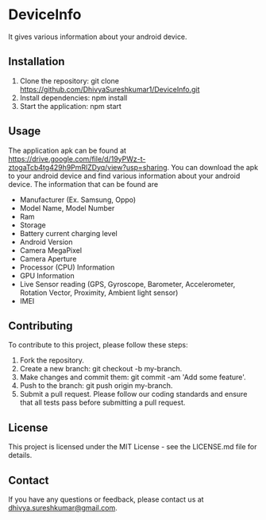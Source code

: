 # DeviceInfo
It gives various information about your android device.

## Installation
1. Clone the repository: git clone https://github.com/DhivyaSureshkumar1/DeviceInfo.git
2. Install dependencies: npm install
3. Start the application: npm start

## Usage
The application apk can be found at https://drive.google.com/file/d/19yPWz-t-ztogaTcb4tg429h9PmRlZDyq/view?usp=sharing. You can download the apk to your android device and find various information about your android device. The information that can be found are 
+ Manufacturer (Ex. Samsung, Oppo) 
+ Model Name, Model Number 
+ Ram 
+ Storage 
+ Battery current charging level 
+ Android Version 
+ Camera MegaPixel 
+ Camera Aperture 
+ Processor (CPU) Information 
+ GPU Information 
+ Live Sensor reading (GPS, Gyroscope, Barometer, Accelerometer, Rotation Vector, Proximity, Ambient light sensor) 
+ IMEI 

## Contributing
To contribute to this project, please follow these steps:

1. Fork the repository.
2. Create a new branch: git checkout -b my-branch.
3. Make changes and commit them: git commit -am 'Add some feature'.
4. Push to the branch: git push origin my-branch.
5. Submit a pull request.
Please follow our coding standards and ensure that all tests pass before submitting a pull request.

## License
This project is licensed under the MIT License - see the LICENSE.md file for details.

## Contact
If you have any questions or feedback, please contact us at dhivya.sureshkumar@gmail.com.



